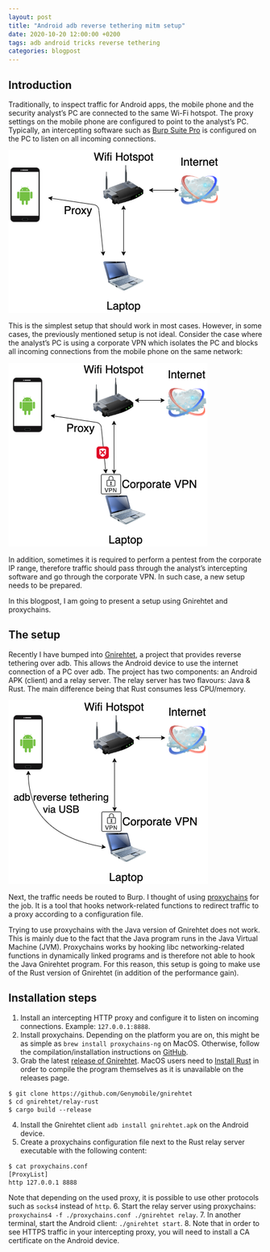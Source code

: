 ```yaml
---
layout: post
title: "Android adb reverse tethering mitm setup"
date: 2020-10-20 12:00:00 +0200
tags: adb android tricks reverse tethering
categories: blogpost
--- 
```


## Introduction
Traditionally, to inspect traffic for Android apps, the mobile phone and the security analyst’s PC are connected to the same Wi-Fi hotspot. The proxy settings on the mobile phone are configured to point to the analyst’s PC. Typically, an intercepting software such as [Burp Suite Pro][burp] is configured on the PC to listen on all incoming connections.

![simple_mitm][simple_mitm]

This is the simplest setup that should work in most cases. However, in some cases, the previously mentioned setup is not ideal. Consider the case where the analyst’s PC is using a corporate VPN which isolates the PC and blocks all incoming connections from the mobile phone on the same network:

![simple_mitm_vpn][simple_mitm_vpn]

In addition, sometimes it is required to perform a pentest from the corporate IP range, therefore traffic should pass through the analyst’s intercepting software and go through the corporate VPN. In such case, a new setup needs to be prepared.

In this blogpost, I am going to present a setup using Gnirehtet and proxychains.



## The setup
Recently I have bumped into [Gnirehtet][gnirehtet], a project that provides reverse tethering over adb. This allows the Android device to use the internet connection of a PC over adb. The project has two components: an Android APK (client) and a relay server. The relay server has two flavours: Java & Rust. The main difference being that Rust consumes less CPU/memory.

![reversetether_mitm_vpn][reversetether_mitm_vpn]

Next, the traffic needs be routed to Burp. I thought of using [proxychains][proxychains] for the job. It is a tool that hooks network-related functions to redirect traffic to a proxy according to a configuration file.

Trying to use proxychains with the Java version of Gnirehtet does not work. This is mainly due to the fact that the Java program runs in the Java Virtual Machine (JVM). Proxychains works by hooking libc networking-related functions in dynamically linked programs and is therefore not able to hook the Java Gnirehtet program. For this reason, this setup is going to make use of the Rust version of Gnirehtet (in addition of the performance gain).



## Installation steps
1. Install an intercepting HTTP proxy and configure it to listen on incoming connections. Example: `127.0.0.1:8888`.
2. Install proxychains. Depending on the platform you are on, this might be as simple as `brew install proxychains-ng` on MacOS. Otherwise, follow the compilation/installation instructions on [GitHub][proxychains].
3. Grab the latest [release of Gnirehtet][gnirehtetreleases]. MacOS users need to [Install Rust][installrust] in order to compile the program themselves as it is unavailable on the releases page.
```
$ git clone https://github.com/Genymobile/gnirehtet
$ cd gnirehtet/relay-rust
$ cargo build --release
```
4. Install the Gnirehtet client `adb install gnirehtet.apk` on the Android device.
5. Create a proxychains configuration file next to the Rust relay server executable with the following content:
```
$ cat proxychains.conf
[ProxyList]
http 127.0.0.1 8888
```
Note that depending on the used proxy, it is possible to use other protocols such as `socks4` instead of `http`.
6. Start the relay server using proxychains: `proxychains4 -f ./proxychains.conf ./gnirehtet relay`.
7. In another terminal, start the Android client: `./gnirehtet start`.
8. Note that in order to see HTTPS traffic in your intercepting proxy, you will need to install a CA certificate on the Android device.




[gnirehtet]: https://github.com/Genymobile/gnirehtet
[gnirehtetreleases]: https://github.com/Genymobile/gnirehtet/releases
[burp]: https://portswigger.net/burp
[proxychains]: https://github.com/rofl0r/proxychains-ng
[installrust]: https://www.rust-lang.org/tools/install
[simple_mitm]: /assets/files/android_adb_reverse_tethering_mitm_setup/simple_mitm.png
[simple_mitm_vpn]: /assets/files/android_adb_reverse_tethering_mitm_setup/simple_mitm_vpn.png
[reversetether_mitm_vpn]: /assets/files/android_adb_reverse_tethering_mitm_setup/reversetether_mitm_vpn.png
